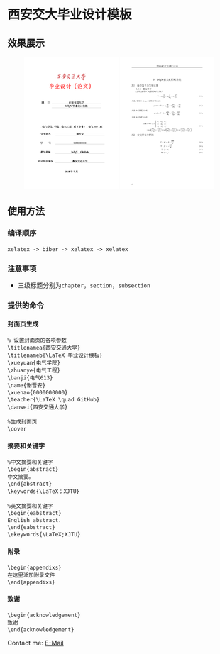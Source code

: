 # 西安交大毕业设计模板

## 效果展示
<div align="center">
    <img src="./figures/coverpage.png" height=300>
    <img src="./figures/equation.png" height=300>
</div>

## 使用方法

### 编译顺序

```
xelatex -> biber -> xelatex -> xelatex
```

### 注意事项
* 三级标题分别为`chapter`，`section`，`subsection`


### 提供的命令

#### 封面页生成

```
% 设置封面页的各项参数
\titlenamea{西安交通大学}
\titlenameb{\LaTeX 毕业设计模板}
\xueyuan{电气学院}
\zhuanye{电气工程}
\banji{电气613}
\name{谢晋安}
\xuehao{0000000000}
\teacher{\LaTeX \quad GitHub}
\danwei{西安交通大学}

%生成封面页
\cover 
```

#### 摘要和关键字
```
%中文摘要和关键字
\begin{abstract}
中文摘要。
\end{abstract}
\keywords{\LaTeX；XJTU}

%英文摘要和关键字
\begin{eabstract}
English abstract.
\end{eabstract}
\ekeywords{\LaTeX;XJTU}
```

#### 附录
```
\begin{appendixs}
在这里添加附录文件
\end{appendixs}
```

#### 致谢
```
\begin{acknowledgement}
致谢
\end{acknowledgement}
```

Contact me:
[E-Mail](mailto:dylanxie123@outlook.com)